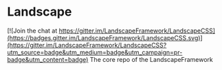 # Landscape

[![Join the chat at https://gitter.im/LandscapeFramework/LandscapeCSS](https://badges.gitter.im/LandscapeFramework/LandscapeCSS.svg)](https://gitter.im/LandscapeFramework/LandscapeCSS?utm_source=badge&utm_medium=badge&utm_campaign=pr-badge&utm_content=badge)
The core repo of the LandscapeFramework
